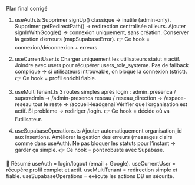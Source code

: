 Plan final corrigé 
1. useAuth.ts
Supprimer signUp() classique → inutile (admin-only).
Supprimer getRedirectPath() → redirection centralisée ailleurs.
Ajouter signInWithGoogle() → connexion uniquement, sans création.
Conserver la gestion d’erreurs (mapSupabaseError).
👉 Ce hook = connexion/déconnexion + erreurs.

2. useCurrentUser.ts
Charger uniquement les utilisateurs statut = actif.
Joindre avec users pour récupérer users_role_systeme.
Pas de fallback compliqué → si utilisateurs introuvable, on bloque la connexion (strict).
👉 Ce hook = profil enrichi fiable.

3. useMultiTenant.ts
3 routes simples après login :
admin_presenca / superadmin → /admin-presenca
reseau / reseau_direction → /espace-reseau
tout le reste → /accueil-leadgenai
Vérifier que l’organisation est actif.
Si problème → rediriger /login.
👉 Ce hook = décide où va l’utilisateur.

4. useSupabaseOperations.ts
Ajouter automatiquement organisation_id aux insertions.
Améliorer la gestion des erreurs (messages clairs comme dans useAuth).
Ne pas bloquer les statuts pour l’instant → garder ça simple.
👉 Ce hook = pont robuste avec Supabase.

🎯 Résumé 
useAuth = login/logout (email + Google).
useCurrentUser = récupère profil complet et actif.
useMultiTenant = redirection simple et fiable.
useSupabaseOperations = exécute les actions DB en sécurité.

